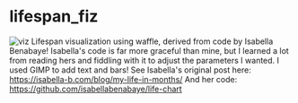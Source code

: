 # lifespan_fiz
![viz](https://github.com/[xndrmcw]/[lifespan_viz]/blob/[main]/life_in_months_final.png?raw=true)
Lifespan visualization using waffle, derived from code by Isabella Benabaye! Isabella's code is far more graceful than mine, but I learned a lot from reading hers and fiddling with it to adjust the parameters I wanted. I used GIMP to add text and bars!
See Isabella's original post here: https://isabella-b.com/blog/my-life-in-months/
And her code: https://github.com/isabellabenabaye/life-chart
